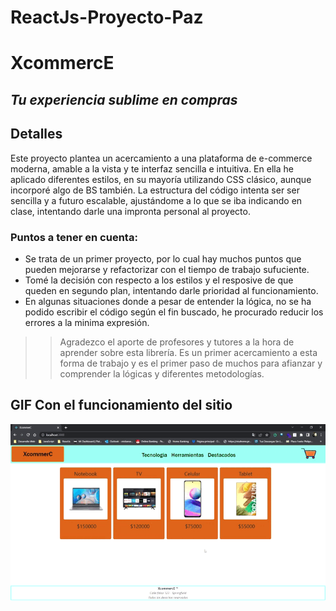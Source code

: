 # ReactJs-Proyecto-Paz

# XcommercE
## _Tu experiencia sublime en compras_

## Detalles

Este proyecto plantea un acercamiento a una plataforma de e-commerce moderna, amable a la vista y te interfaz sencilla e intuitiva.
En ella he aplicado diferentes estilos, en su mayoría utilizando CSS clásico, aunque incorporé algo de BS también.
La estructura del código intenta ser ser sencilla y a futuro escalable, ajustándome a lo que se iba indicando en clase, intentando darle una impronta personal al proyecto.
### Puntos a tener en cuenta:

- Se trata de un primer proyecto, por lo cual hay muchos puntos que pueden mejorarse y refactorizar con el tiempo de trabajo sufuciente.
- Tomé la decisión con respecto a los estilos y el resposive de que queden en segundo plan, intentando darle prioridad al funcionamiento.
- En algunas situaciones donde a pesar de entender la lógica, no se ha podido escribir el código según el fin buscado, he procurado reducir los errores a la minima    expresión.


 >> Agradezco el aporte de profesores y tutores a la hora de aprender sobre esta librería. Es un primer acercamiento a esta forma de trabajo y es el primer paso de muchos para afianzar y comprender la lógicas y diferentes metodologías.

## GIF Con el funcionamiento del sitio




![image](https://github.com/PAXCS/ReactJs-Proyecto-Paz/blob/main/XcommerC%20-%20ProyectoFinal.gif)



